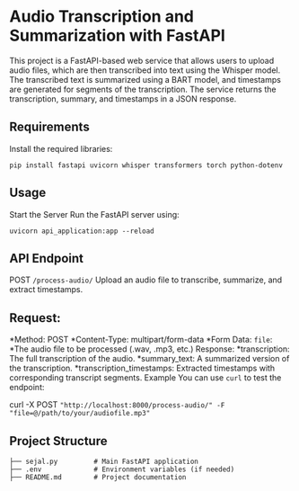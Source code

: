 # Audio Transcription and Summarization with FastAPI
This project is a FastAPI-based web service that allows users to upload audio files, which are then transcribed into text using the Whisper model. The transcribed text is summarized using a BART model, and timestamps are generated for segments of the transcription. The service returns the transcription, summary, and timestamps in a JSON response.
## Requirements
Install the required libraries:

```pip install fastapi uvicorn whisper transformers torch python-dotenv```

## Usage
Start the Server
Run the FastAPI server using:

`uvicorn api_application:app --reload`

## API Endpoint
POST `/process-audio/`
Upload an audio file to transcribe, summarize, and extract timestamps.

## Request:
*Method: POST
*Content-Type: multipart/form-data
*Form Data:
`file`: 
  *The audio file to be processed (.wav, .mp3, etc.)
Response:
*transcription: The full transcription of the audio.
*summary_text: A summarized version of the transcription.
*transcription_timestamps: Extracted timestamps with corresponding transcript segments.
Example
You can use `curl` to test the endpoint:

curl -X POST `"http://localhost:8000/process-audio/" -F "file=@/path/to/your/audiofile.mp3"`
## Project Structure
```
├── sejal.py         # Main FastAPI application
├── .env             # Environment variables (if needed)
├── README.md        # Project documentation
```


